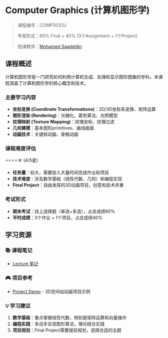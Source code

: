 # Computer Graphics (计算机图形学)

> 课程编号：COMP3033J
>
> 考核形式：60% Final + 40% (3个Assignment + 1个Project)
>
> 授课教师：[Mohamed Saadeldin](https://csmoodle.ucd.ie/moodle/user/profile.php?id=18677)
>

## 课程概述

计算机图形学是一门研究如何利用计算机生成、处理和显示图形图像的学科。本课程涵盖了计算机图形学的核心概念和技术。

### 主要学习内容
- **坐标变换 (Coordinate Transformations)**：2D/3D坐标系变换、矩阵运算
- **图形渲染 (Rendering)**：光栅化、着色算法、光照模型
- **纹理映射 (Texture Mapping)**：纹理坐标、纹理过滤
- **几何建模**：基本图形primitives、曲线曲面
- **动画技术**：关键帧动画、骨骼动画

### 课程难度评估
⭐⭐⭐⭐☆ (4/5星)
- **任务量**：较大，需要投入大量时间完成作业和项目
- **技术难度**：涉及数学基础（线性代数、几何）和编程实现
- **Final Project**：自由发挥的3D动画项目，创意和技术并重

### 考试形式
- **期末考试**：线上选择题（单选+多选），占总成绩60%
- **平时成绩**：3个作业 + 1个项目，占总成绩40%

## 学习资源

### 📚 课程笔记
- [Lecture 笔记](https://github.com/beihaizhang11/COMP3033J-Computer-Graphics-Notes) 

### 🎮 项目参考
- [Project Demo](https://github.com/mrle0429/SpaceStation3D) - 3D空间站动画项目示例

### 💡 学习建议
1. **数学基础**：重点掌握线性代数，特别是矩阵运算和向量操作
2. **编程实践**：多动手实现图形算法，理论结合实践
3. **项目规划**：Final Project需要提前规划，选择合适的主题
